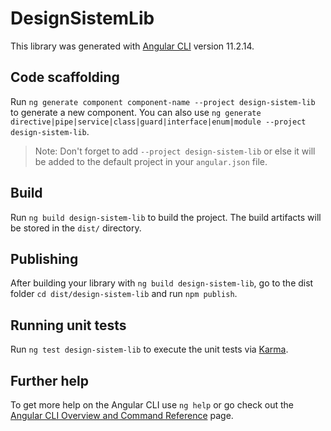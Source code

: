 # DesignSistemLib

This library was generated with [Angular CLI](https://github.com/angular/angular-cli) version 11.2.14.

## Code scaffolding

Run `ng generate component component-name --project design-sistem-lib` to generate a new component. You can also use `ng generate directive|pipe|service|class|guard|interface|enum|module --project design-sistem-lib`.
> Note: Don't forget to add `--project design-sistem-lib` or else it will be added to the default project in your `angular.json` file. 

## Build

Run `ng build design-sistem-lib` to build the project. The build artifacts will be stored in the `dist/` directory.

## Publishing

After building your library with `ng build design-sistem-lib`, go to the dist folder `cd dist/design-sistem-lib` and run `npm publish`.

## Running unit tests

Run `ng test design-sistem-lib` to execute the unit tests via [Karma](https://karma-runner.github.io).

## Further help

To get more help on the Angular CLI use `ng help` or go check out the [Angular CLI Overview and Command Reference](https://angular.io/cli) page.
